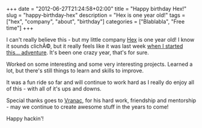 +++
date = "2012-06-27T21:24:58+02:00"
title = "Happy birthday Hex!"
slug = "happy-birthday-hex"
description = "Hex is one year old!"
tags = ["hex", "company", "about", "birthday"]
categories = ["Blablabla", "Free time"]
+++
<p>I can't really believe this - but my little company <a href="http://hex.rs/">Hex</a>  is one year old! I know it sounds clichÃ©<span rel="pastemarkerend" id="pastemarkerend34809">, but it really feels like it was last week </span><a href="http://robertbasic.com/blog/announcing-hex">when I started this... adventure</a><span rel="pastemarkerend" id="pastemarkerend34809">. It's been one crazy year, that's for sure.<br>

</span></p>

<p><span rel="pastemarkerend" id="pastemarkerend34809">Worked on some interesting and some very interesting projects. Learned a lot, but there's still things to learn and skills to improve.<br>

</span></p>

<p>It was a fun ride so far and will continue to work hard as I really do enjoy all of this - with all of it's ups and downs.</p>

<p>Special thanks goes to <a href="https://twitter.com/#%21/vranac">Vranac</a>, for his hard work, friendship and mentorship - may we continue to create awesome stuff in the years to come!</p>

<p>Happy hackin'!<br>

</p>
